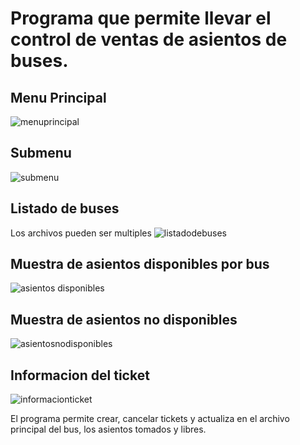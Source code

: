 # Programa que permite llevar el control de ventas de asientos de buses.

## Menu Principal
![menuprincipal](https://github.com/JTuyuc7/bus_control_asientos/assets/50525507/8f5034f4-c6cb-4347-9c1f-74a207f06890)

## Submenu
![submenu](https://github.com/JTuyuc7/bus_control_asientos/assets/50525507/76364ccc-6587-4abd-bbb6-6c09b7198bce)

## Listado de buses
Los archivos pueden ser multiples
![listadodebuses](https://github.com/JTuyuc7/bus_control_asientos/assets/50525507/a0489ffc-ffa2-418f-ac9a-d032be829e83)

## Muestra de asientos disponibles por bus
![asientos disponibles](https://github.com/JTuyuc7/bus_control_asientos/assets/50525507/0b78f54f-f6ec-49f8-a566-88c4c9c5b50e)

## Muestra de asientos no disponibles
![asientosnodisponibles](https://github.com/JTuyuc7/bus_control_asientos/assets/50525507/1cfaddd7-0f5f-4cfe-b248-0d0af7767907)

## Informacion del ticket
![informacionticket](https://github.com/JTuyuc7/bus_control_asientos/assets/50525507/2293df13-dc7e-4e66-bf19-0fd0faae61a1)

El programa permite crear, cancelar tickets y actualiza en el archivo principal del bus, los asientos tomados y libres.
